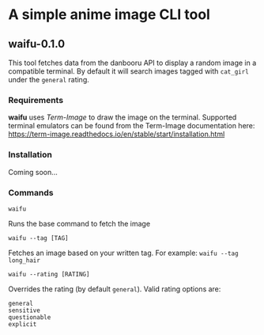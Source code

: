 # A simple anime image CLI tool

## waifu-0.1.0
This tool fetches data from the danbooru API to display a random image in a compatible terminal. By default it will search images tagged with `cat_girl` under the `general` rating.

### Requirements
**waifu** uses *Term-Image* to draw the image on the terminal. Supported terminal emulators can be found from the Term-Image documentation here: https://term-image.readthedocs.io/en/stable/start/installation.html

### Installation
Coming soon...

### Commands
```
waifu
````
Runs the base command to fetch the image
```
waifu --tag [TAG]
```
Fetches an image based on your written tag. For example: `waifu --tag long_hair`
```
waifu --rating [RATING]
```
Overrides the rating (by default `general`). Valid rating options are:
```
general
sensitive
questionable
explicit
```
